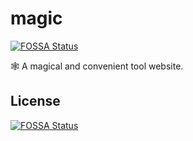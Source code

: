 # magic
[![FOSSA Status](https://app.fossa.com/api/projects/git%2Bgithub.com%2F0x219%2Fmagic.svg?type=shield)](https://app.fossa.com/projects/git%2Bgithub.com%2F0x219%2Fmagic?ref=badge_shield)

🕸 A magical and convenient tool website.


## License
[![FOSSA Status](https://app.fossa.com/api/projects/git%2Bgithub.com%2F0x219%2Fmagic.svg?type=large)](https://app.fossa.com/projects/git%2Bgithub.com%2F0x219%2Fmagic?ref=badge_large)